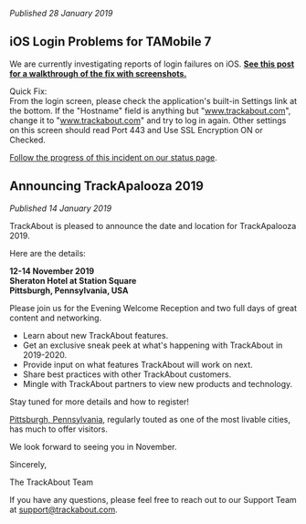 *Published 28 January 2019*

## iOS Login Problems for TAMobile 7

We are currently investigating reports of login failures on iOS. **[See this post for a walkthrough of the fix with screenshots.](https://corp.trackabout.com/blog/fix-for-ios-login-error)**

Quick Fix:<br/>
From the login screen, please check the application's built-in Settings link at the bottom. If the "Hostname" field is anything but "www.trackabout.com", change it to "www.trackabout.com" and try to log in again. Other settings on this screen should read Port 443 and Use SSL Encryption ON or Checked.

[Follow the progress of this incident on our status page](https://status.trackabout.com/incidents/k493r4s2fp23).


## Announcing TrackApalooza 2019
*Published 14 January 2019*

TrackAbout is pleased to announce the date and location for TrackApalooza 2019.

Here are the details:

**12-14 November 2019** <br>
**Sheraton Hotel at Station Square** <br>
**Pittsburgh, Pennsylvania, USA** <br>

Please join us for the Evening Welcome Reception and two full days of great content and networking.

* Learn about new TrackAbout features.
* Get an exclusive sneak peek at what's happening with TrackAbout in 2019-2020.
* Provide input on what features TrackAbout will work on next.
* Share best practices with other TrackAbout customers.
* Mingle with TrackAbout partners to view new products and technology.

Stay tuned for more details and how to register! 

[Pittsburgh, Pennsylvania](http://downtownpittsburgh.com/visit/?utm_campaign=Trackapalooza&utm_source=hs_email&utm_medium=email&utm_content=68839185&_hsenc=p2ANqtz--cZz6jWvU0K0OPAHojOnETNazcUzMjbrRP-pjSYmUfaV9O5ZjlfPOSCmhEp00_zJQ0SokgkjkUY71FvUqUbdGTSl6AVBZ0d-LJthHfOqNrCXypdRE&_hsmi=68839185), regularly touted as one of the most livable cities, has much to offer visitors. 

We look forward to seeing you in November.

Sincerely,

The TrackAbout Team

If you have any questions, please feel free to reach out to our Support Team at <a href="mailto:support@trackabout.com">support@trackabout.com</a>.
